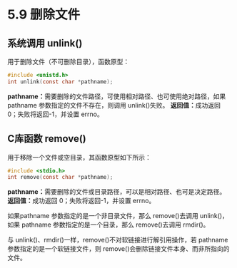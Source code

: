 # 5.9 删除文件

## 系统调用 unlink()

用于删除文件（不可删除目录），函数原型：

``` c
#include <unistd.h>
int unlink(const char *pathname);
```

<b>pathname：</b>需要删除的文件路径，可使用相对路径、也可使用绝对路径，如果 pathname 参数指定的文件不存在，则调用 unlink()失败。
<b>返回值：</b>成功返回 0；失败将返回-1，并设置 errno。

## C库函数 remove()

用于移除一个文件或空目录，其函数原型如下所示：

``` c
#include <stdio.h>
int remove(const char *pathname);
```

<b>pathname：</b>需要删除的文件或目录路径，可以是相对路径、也可是决定路径。
<b>返回值：</b>成功返回 0；失败将返回-1，并设置 errno。

如果pathname 参数指定的是一个非目录文件，那么 remove()去调用 unlink()，如果 pathname 参数指定的是一个目录，那么 remove()去调用 rmdir()。

与 unlink()、rmdir()一样，remove()不对软链接进行解引用操作，若 pathname 参数指定的是一个软链接文件，则 remove()会删除链接文件本身、而非所指向的文件。